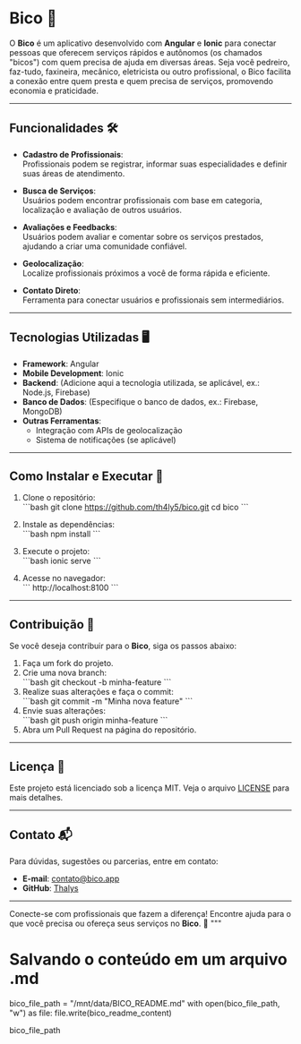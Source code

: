 # Bico 🔧  

O **Bico** é um aplicativo desenvolvido com **Angular** e **Ionic** para conectar pessoas que oferecem serviços rápidos e autônomos (os chamados "bicos") com quem precisa de ajuda em diversas áreas. Seja você pedreiro, faz-tudo, faxineira, mecânico, eletricista ou outro profissional, o Bico facilita a conexão entre quem presta e quem precisa de serviços, promovendo economia e praticidade.

---

## Funcionalidades 🛠️  

- **Cadastro de Profissionais**:  
  Profissionais podem se registrar, informar suas especialidades e definir suas áreas de atendimento.

- **Busca de Serviços**:  
  Usuários podem encontrar profissionais com base em categoria, localização e avaliação de outros usuários.

- **Avaliações e Feedbacks**:  
  Usuários podem avaliar e comentar sobre os serviços prestados, ajudando a criar uma comunidade confiável.

- **Geolocalização**:  
  Localize profissionais próximos a você de forma rápida e eficiente.

- **Contato Direto**:  
  Ferramenta para conectar usuários e profissionais sem intermediários.

---

## Tecnologias Utilizadas 🖥️  

- **Framework**: Angular  
- **Mobile Development**: Ionic  
- **Backend**: (Adicione aqui a tecnologia utilizada, se aplicável, ex.: Node.js, Firebase)  
- **Banco de Dados**: (Especifique o banco de dados, ex.: Firebase, MongoDB)  
- **Outras Ferramentas**:  
  - Integração com APIs de geolocalização  
  - Sistema de notificações (se aplicável)  

---

## Como Instalar e Executar 🚀  

1. Clone o repositório:  
   \`\`\`bash
   git clone https://github.com/th4ly5/bico.git
   cd bico
   \`\`\`

2. Instale as dependências:  
   \`\`\`bash
   npm install
   \`\`\`

3. Execute o projeto:  
   \`\`\`bash
   ionic serve
   \`\`\`

4. Acesse no navegador:  
   \`\`\`
   http://localhost:8100
   \`\`\`

---

## Contribuição 🤝  

Se você deseja contribuir para o **Bico**, siga os passos abaixo:  

1. Faça um fork do projeto.  
2. Crie uma nova branch:  
   \`\`\`bash
   git checkout -b minha-feature
   \`\`\`  
3. Realize suas alterações e faça o commit:  
   \`\`\`bash
   git commit -m "Minha nova feature"
   \`\`\`  
4. Envie suas alterações:  
   \`\`\`bash
   git push origin minha-feature
   \`\`\`  
5. Abra um Pull Request na página do repositório.

---

## Licença 📄  

Este projeto está licenciado sob a licença MIT. Veja o arquivo [LICENSE](LICENSE) para mais detalhes.  

---

## Contato 📬  

Para dúvidas, sugestões ou parcerias, entre em contato:  
- **E-mail**: contato@bico.app  
- **GitHub**: [Thalys](https://github.com/th4ly5)  

---

Conecte-se com profissionais que fazem a diferença! Encontre ajuda para o que você precisa ou ofereça seus serviços no **Bico**. 🔨
"""

# Salvando o conteúdo em um arquivo .md
bico_file_path = "/mnt/data/BICO_README.md"
with open(bico_file_path, "w") as file:
    file.write(bico_readme_content)

bico_file_path
